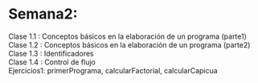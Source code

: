 # Semana2:
Clase 1.1  : Conceptos básicos en la elaboración de un programa (parte1) <br/>
Clase 1.2  : Conceptos básicos en la elaboración de un programa (parte2) <br/>
Clase 1.3  : Identificadores <br/>
Clase 1.4  : Control de flujo <br/>
Ejercicios1: primerPrograma, calcularFactorial, calcularCapicua <br/>

